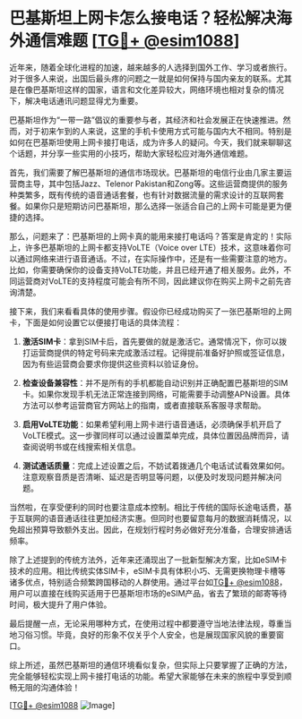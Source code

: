 # 巴基斯坦上网卡怎么接电话？轻松解决海外通信难题 [[TG💪+ @esim1088](https://t.me/s/esim1088)]

近年来，随着全球化进程的加速，越来越多的人选择到国外工作、学习或者旅行。对于很多人来说，出国后最头疼的问题之一就是如何保持与国内亲友的联系。尤其是在像巴基斯坦这样的国家，语言和文化差异较大，网络环境也相对复杂的情况下，解决电话通讯问题显得尤为重要。

巴基斯坦作为“一带一路”倡议的重要参与者，其经济和社会发展正在快速推进。然而，对于初来乍到的人来说，这里的手机卡使用方式可能与国内大不相同。特别是如何在巴基斯坦使用上网卡接打电话，成为许多人的疑问。今天，我们就来聊聊这个话题，并分享一些实用的小技巧，帮助大家轻松应对海外通信难题。

首先，我们需要了解巴基斯坦的通信市场现状。巴基斯坦的电信行业由几家主要运营商主导，其中包括Jazz、Telenor Pakistan和Zong等。这些运营商提供的服务种类繁多，既有传统的语音通话套餐，也有针对数据流量的需求设计的互联网套餐。如果你只是短期访问巴基斯坦，那么选择一张适合自己的上网卡可能是更为便捷的选择。

那么，问题来了：巴基斯坦的上网卡真的能用来接打电话吗？答案是肯定的！实际上，许多巴基斯坦的上网卡都支持VoLTE（Voice over LTE）技术，这意味着你可以通过网络来进行语音通话。不过，在实际操作中，还是有一些需要注意的地方。比如，你需要确保你的设备支持VoLTE功能，并且已经开通了相关服务。此外，不同运营商对VoLTE的支持程度可能会有所不同，因此建议你在购买上网卡之前先咨询清楚。

接下来，我们来看看具体的使用步骤。假设你已经成功购买了一张巴基斯坦的上网卡，下面是如何设置它以便接打电话的具体流程：

1. **激活SIM卡**：拿到SIM卡后，首先要做的就是激活它。通常情况下，你可以拨打运营商提供的特定号码来完成激活过程。记得提前准备好护照或签证信息，因为有些运营商会要求你提供这些资料以验证身份。

2. **检查设备兼容性**：并不是所有的手机都能自动识别并正确配置巴基斯坦的SIM卡。如果你发现手机无法正常连接到网络，可能需要手动调整APN设置。具体方法可以参考运营商官方网站上的指南，或者直接联系客服寻求帮助。

3. **启用VoLTE功能**：如果希望利用上网卡进行语音通话，必须确保手机开启了VoLTE模式。这一步骤同样可以通过设置菜单完成，具体位置因品牌而异，请查阅说明书或在线搜索相关信息。

4. **测试通话质量**：完成上述设置之后，不妨试着拨通几个电话试试看效果如何。注意观察音质是否清晰、延迟是否明显等问题，以便及时发现问题并解决问题。

当然啦，在享受便利的同时也要注意成本控制。相比于传统的国际长途电话费，基于互联网的语音通话往往更加经济实惠。但同时也要留意每月的数据消耗情况，以免超出预算导致额外支出。因此，在规划行程时务必做好充分准备，合理安排通话频率。

除了上述提到的传统方法外，近年来还涌现出了一批新型解决方案，比如eSIM卡技术的应用。相比传统实体SIM卡，eSIM卡具有体积小巧、无需更换物理卡槽等诸多优点，特别适合频繁跨国移动的人群使用。通过平台如[TG💪+ @esim1088](https://t.me/s/esim1088)，用户可以直接在线购买适用于巴基斯坦市场的eSIM产品，省去了繁琐的邮寄等待时间，极大提升了用户体验。

最后提醒一点，无论采用哪种方式，在使用过程中都要遵守当地法律法规，尊重当地习俗习惯。毕竟，良好的形象不仅关乎个人安全，也是展现国家风貌的重要窗口。

综上所述，虽然巴基斯坦的通信环境看似复杂，但实际上只要掌握了正确的方法，完全能够轻松实现上网卡接打电话的功能。希望大家能够在未来的旅程中享受到顺畅无阻的沟通体验！

[[TG💪+ @esim1088](https://t.me/s/esim1088) ![Image](https://i.postimg.cc/4NQfJmqS/Snipaste-2025-05-13-00-14-12.png)]